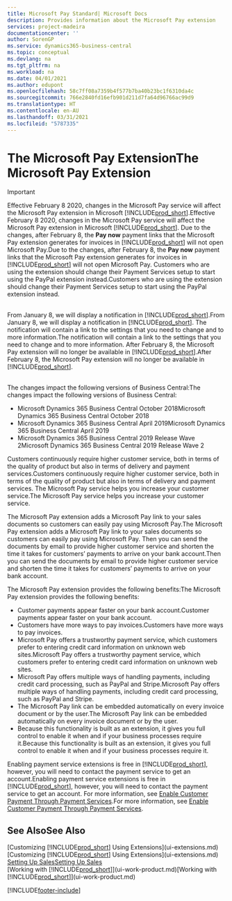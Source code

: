 ```yaml
---
title: Microsoft Pay Standard| Microsoft Docs
description: Provides information about the Microsoft Pay extension
services: project-madeira
documentationcenter: ''
author: SorenGP
ms.service: dynamics365-business-central
ms.topic: conceptual
ms.devlang: na
ms.tgt_pltfrm: na
ms.workload: na
ms.date: 04/01/2021
ms.author: edupont
ms.openlocfilehash: 58c7ff08a7359b4f577b7ba40b23bc1f6310da4c
ms.sourcegitcommit: 766e2840fd16efb901d211d7fa64d96766ac99d9
ms.translationtype: HT
ms.contentlocale: en-AU
ms.lasthandoff: 03/31/2021
ms.locfileid: "5787335"
---
```

# <a name="the-microsoft-pay-extension"></a><span data-ttu-id="498fa-103">The Microsoft Pay Extension</span><span class="sxs-lookup"><span data-stu-id="498fa-103">The Microsoft Pay Extension</span></span>

> [!IMPORTANT]
> <span data-ttu-id="498fa-104">Effective February 8 2020, changes in the Microsoft Pay service will affect the Microsoft Pay extension in Microsoft [!INCLUDE[prod_short](includes/prod_long.md)].</span><span class="sxs-lookup"><span data-stu-id="498fa-104">Effective February 8 2020, changes in the Microsoft Pay service will affect the Microsoft Pay extension in Microsoft [!INCLUDE[prod_short](includes/prod_long.md)].</span></span> <span data-ttu-id="498fa-105">Due to the changes, after February 8, the **Pay now** payment links that the Microsoft Pay extension generates for invoices in [!INCLUDE[prod_short](includes/prod_short.md)] will not open Microsoft Pay.</span><span class="sxs-lookup"><span data-stu-id="498fa-105">Due to the changes, after February 8, the **Pay now** payment links that the Microsoft Pay extension generates for invoices in [!INCLUDE[prod_short](includes/prod_short.md)] will not open Microsoft Pay.</span></span> <span data-ttu-id="498fa-106">Customers who are using the extension should change their Payment Services setup to start using the PayPal extension instead.</span><span class="sxs-lookup"><span data-stu-id="498fa-106">Customers who are using the extension should change their Payment Services setup to start using the PayPal extension instead.</span></span><br /></br>
>
> <span data-ttu-id="498fa-107">From January 8, we will display a notification in [!INCLUDE[prod_short](includes/prod_short.md)].</span><span class="sxs-lookup"><span data-stu-id="498fa-107">From January 8, we will display a notification in [!INCLUDE[prod_short](includes/prod_short.md)].</span></span> <span data-ttu-id="498fa-108">The notification will contain a link to the settings that you need to change and to more information.</span><span class="sxs-lookup"><span data-stu-id="498fa-108">The notification will contain a link to the settings that you need to change and to more information.</span></span> <span data-ttu-id="498fa-109">After February 8, the Microsoft Pay extension will no longer be available in [!INCLUDE[prod_short](includes/prod_short.md)].</span><span class="sxs-lookup"><span data-stu-id="498fa-109">After February 8, the Microsoft Pay extension will no longer be available in [!INCLUDE[prod_short](includes/prod_short.md)].</span></span><br /></br>
>
> <span data-ttu-id="498fa-110">The changes impact the following versions of Business Central:</span><span class="sxs-lookup"><span data-stu-id="498fa-110">The changes impact the following versions of Business Central:</span></span>
> - <span data-ttu-id="498fa-111">Microsoft Dynamics 365 Business Central October 2018</span><span class="sxs-lookup"><span data-stu-id="498fa-111">Microsoft Dynamics 365 Business Central October 2018</span></span>
> - <span data-ttu-id="498fa-112">Microsoft Dynamics 365 Business Central April 2019</span><span class="sxs-lookup"><span data-stu-id="498fa-112">Microsoft Dynamics 365 Business Central April 2019</span></span>
> - <span data-ttu-id="498fa-113">Microsoft Dynamics 365 Business Central 2019 Release Wave 2</span><span class="sxs-lookup"><span data-stu-id="498fa-113">Microsoft Dynamics 365 Business Central 2019 Release Wave 2</span></span>

<span data-ttu-id="498fa-114">Customers continuously require higher customer service, both in terms of the quality of product but also in terms of delivery and payment services.</span><span class="sxs-lookup"><span data-stu-id="498fa-114">Customers continuously require higher customer service, both in terms of the quality of product but also in terms of delivery and payment services.</span></span> <span data-ttu-id="498fa-115">The Microsoft Pay service helps you increase your customer service.</span><span class="sxs-lookup"><span data-stu-id="498fa-115">The Microsoft Pay service helps you increase your customer service.</span></span>

<span data-ttu-id="498fa-116">The Microsoft Pay extension adds a Microsoft Pay link to your sales documents so customers can easily pay using Microsoft Pay.</span><span class="sxs-lookup"><span data-stu-id="498fa-116">The Microsoft Pay extension adds a Microsoft Pay link to your sales documents so customers can easily pay using Microsoft Pay.</span></span> <span data-ttu-id="498fa-117">Then you can send the documents by email to provide higher customer service and shorten the time it takes for customers’ payments to arrive on your bank account.</span><span class="sxs-lookup"><span data-stu-id="498fa-117">Then you can send the documents by email to provide higher customer service and shorten the time it takes for customers’ payments to arrive on your bank account.</span></span>

<span data-ttu-id="498fa-118">The Microsoft Pay extension provides the following benefits:</span><span class="sxs-lookup"><span data-stu-id="498fa-118">The Microsoft Pay extension provides the following benefits:</span></span>
- <span data-ttu-id="498fa-119">Customer payments appear faster on your bank account.</span><span class="sxs-lookup"><span data-stu-id="498fa-119">Customer payments appear faster on your bank account.</span></span>
- <span data-ttu-id="498fa-120">Customers have more ways to pay invoices.</span><span class="sxs-lookup"><span data-stu-id="498fa-120">Customers have more ways to pay invoices.</span></span>
- <span data-ttu-id="498fa-121">Microsoft Pay offers a trustworthy payment service, which customers prefer to entering credit card information on unknown web sites.</span><span class="sxs-lookup"><span data-stu-id="498fa-121">Microsoft Pay offers a trustworthy payment service, which customers prefer to entering credit card information on unknown web sites.</span></span>
- <span data-ttu-id="498fa-122">Microsoft Pay offers multiple ways of handling payments, including credit card processing, such as PayPal and Stripe.</span><span class="sxs-lookup"><span data-stu-id="498fa-122">Microsoft Pay offers multiple ways of handling payments, including credit card processing, such as PayPal and Stripe.</span></span>
- <span data-ttu-id="498fa-123">The Microsoft Pay link can be embedded automatically on every invoice document or by the user.</span><span class="sxs-lookup"><span data-stu-id="498fa-123">The Microsoft Pay link can be embedded automatically on every invoice document or by the user.</span></span>
- <span data-ttu-id="498fa-124">Because this functionality is built as an extension, it gives you full control to enable it when and if your business processes require it.</span><span class="sxs-lookup"><span data-stu-id="498fa-124">Because this functionality is built as an extension, it gives you full control to enable it when and if your business processes require it.</span></span>

<span data-ttu-id="498fa-125">Enabling payment service extensions is free in [!INCLUDE[prod_short](includes/prod_short.md)], however, you will need to contact the payment service to get an account.</span><span class="sxs-lookup"><span data-stu-id="498fa-125">Enabling payment service extensions is free in [!INCLUDE[prod_short](includes/prod_short.md)], however, you will need to contact the payment service to get an account.</span></span> <span data-ttu-id="498fa-126">For more information, see [Enable Customer Payment Through Payment Services](sales-how-enable-payment-service-extensions.md).</span><span class="sxs-lookup"><span data-stu-id="498fa-126">For more information, see [Enable Customer Payment Through Payment Services](sales-how-enable-payment-service-extensions.md).</span></span>

## <a name="see-also"></a><span data-ttu-id="498fa-127">See Also</span><span class="sxs-lookup"><span data-stu-id="498fa-127">See Also</span></span>
<span data-ttu-id="498fa-128">[Customizing [!INCLUDE[prod_short](includes/prod_short.md)] Using Extensions](ui-extensions.md)</span><span class="sxs-lookup"><span data-stu-id="498fa-128">[Customizing [!INCLUDE[prod_short](includes/prod_short.md)] Using Extensions](ui-extensions.md)</span></span>  
[<span data-ttu-id="498fa-129">Setting Up Sales</span><span class="sxs-lookup"><span data-stu-id="498fa-129">Setting Up Sales</span></span>](sales-setup-sales.md)  
<span data-ttu-id="498fa-130">[Working with [!INCLUDE[prod_short](includes/prod_short.md)]](ui-work-product.md)</span><span class="sxs-lookup"><span data-stu-id="498fa-130">[Working with [!INCLUDE[prod_short](includes/prod_short.md)]](ui-work-product.md)</span></span>


[!INCLUDE[footer-include](includes/footer-banner.md)]
